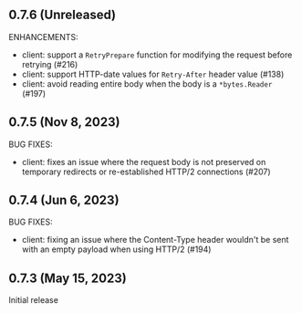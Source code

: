 ## 0.7.6 (Unreleased)

ENHANCEMENTS:

- client: support a `RetryPrepare` function for modifying the request before retrying (#216)
- client: support HTTP-date values for `Retry-After` header value (#138)
- client: avoid reading entire body when the body is a `*bytes.Reader` (#197)

## 0.7.5 (Nov 8, 2023)

BUG FIXES:

- client: fixes an issue where the request body is not preserved on temporary redirects or re-established HTTP/2 connections (#207)

## 0.7.4 (Jun 6, 2023)

BUG FIXES:

- client: fixing an issue where the Content-Type header wouldn't be sent with an empty payload when using HTTP/2 (#194)

## 0.7.3 (May 15, 2023)

Initial release
